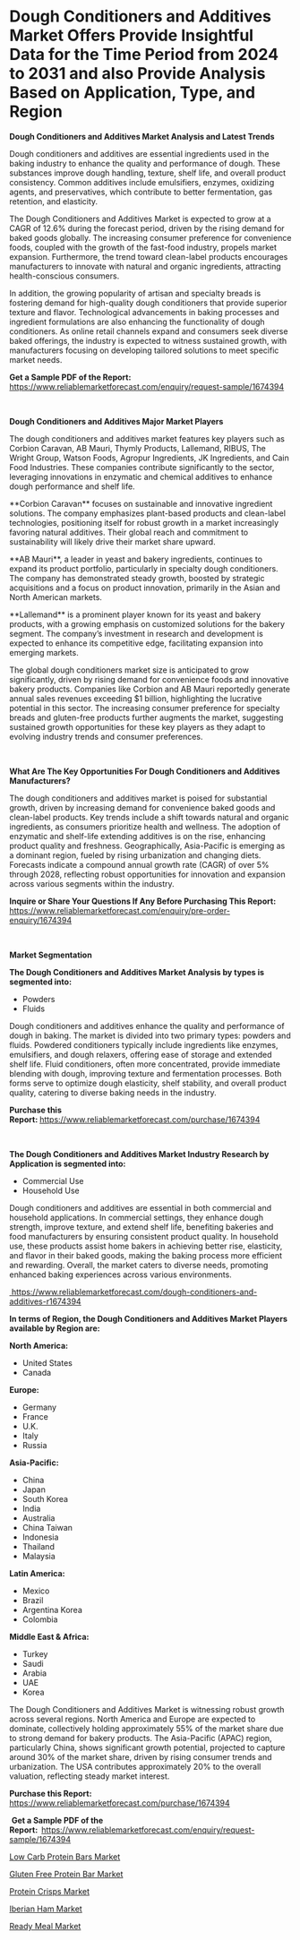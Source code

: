<p><h1>Dough Conditioners and Additives Market Offers Provide Insightful Data for the Time Period from 2024 to 2031 and also Provide Analysis Based on Application, Type, and Region</h1></p><p><strong>Dough Conditioners and Additives Market Analysis and Latest Trends</strong></p>
<p><p>Dough conditioners and additives are essential ingredients used in the baking industry to enhance the quality and performance of dough. These substances improve dough handling, texture, shelf life, and overall product consistency. Common additives include emulsifiers, enzymes, oxidizing agents, and preservatives, which contribute to better fermentation, gas retention, and elasticity.</p><p>The Dough Conditioners and Additives Market is expected to grow at a CAGR of 12.6% during the forecast period, driven by the rising demand for baked goods globally. The increasing consumer preference for convenience foods, coupled with the growth of the fast-food industry, propels market expansion. Furthermore, the trend toward clean-label products encourages manufacturers to innovate with natural and organic ingredients, attracting health-conscious consumers.</p><p>In addition, the growing popularity of artisan and specialty breads is fostering demand for high-quality dough conditioners that provide superior texture and flavor. Technological advancements in baking processes and ingredient formulations are also enhancing the functionality of dough conditioners. As online retail channels expand and consumers seek diverse baked offerings, the industry is expected to witness sustained growth, with manufacturers focusing on developing tailored solutions to meet specific market needs.</p></p>
<p><strong>Get a Sample PDF of the Report:&nbsp;</strong> <a href="https://www.reliablemarketforecast.com/enquiry/request-sample/1674394?utm_campaign=1771&utm_medium=2&utm_source=Github&utm_content=ia&utm_term=19102024&utm_id=dough-conditioners-and-additives">https://www.reliablemarketforecast.com/enquiry/request-sample/1674394</a></p>
<p>&nbsp;</p>
<p><strong>Dough Conditioners and Additives Major Market Players</strong></p>
<p><p>The dough conditioners and additives market features key players such as Corbion Caravan, AB Mauri, Thymly Products, Lallemand, RIBUS, The Wright Group, Watson Foods, Agropur Ingredients, JK Ingredients, and Cain Food Industries. These companies contribute significantly to the sector, leveraging innovations in enzymatic and chemical additives to enhance dough performance and shelf life.</p><p>**Corbion Caravan** focuses on sustainable and innovative ingredient solutions. The company emphasizes plant-based products and clean-label technologies, positioning itself for robust growth in a market increasingly favoring natural additives. Their global reach and commitment to sustainability will likely drive their market share upward.</p><p>**AB Mauri**, a leader in yeast and bakery ingredients, continues to expand its product portfolio, particularly in specialty dough conditioners. The company has demonstrated steady growth, boosted by strategic acquisitions and a focus on product innovation, primarily in the Asian and North American markets.</p><p>**Lallemand** is a prominent player known for its yeast and bakery products, with a growing emphasis on customized solutions for the bakery segment. The company’s investment in research and development is expected to enhance its competitive edge, facilitating expansion into emerging markets.</p><p>The global dough conditioners market size is anticipated to grow significantly, driven by rising demand for convenience foods and innovative bakery products. Companies like Corbion and AB Mauri reportedly generate annual sales revenues exceeding $1 billion, highlighting the lucrative potential in this sector. The increasing consumer preference for specialty breads and gluten-free products further augments the market, suggesting sustained growth opportunities for these key players as they adapt to evolving industry trends and consumer preferences.</p></p>
<p>&nbsp;</p>
<p><strong>What Are The Key Opportunities For Dough Conditioners and Additives Manufacturers?</strong></p>
<p><p>The dough conditioners and additives market is poised for substantial growth, driven by increasing demand for convenience baked goods and clean-label products. Key trends include a shift towards natural and organic ingredients, as consumers prioritize health and wellness. The adoption of enzymatic and shelf-life extending additives is on the rise, enhancing product quality and freshness. Geographically, Asia-Pacific is emerging as a dominant region, fueled by rising urbanization and changing diets. Forecasts indicate a compound annual growth rate (CAGR) of over 5% through 2028, reflecting robust opportunities for innovation and expansion across various segments within the industry.</p></p>
<p><strong>Inquire or Share Your Questions If Any Before Purchasing This Report:</strong> <a href="https://www.reliablemarketforecast.com/enquiry/pre-order-enquiry/1674394?utm_campaign=1771&utm_medium=2&utm_source=Github&utm_content=ia&utm_term=19102024&utm_id=dough-conditioners-and-additives">https://www.reliablemarketforecast.com/enquiry/pre-order-enquiry/1674394</a></p>
<p>&nbsp;</p>
<p><strong>Market Segmentation</strong></p>
<p><strong>The Dough Conditioners and Additives Market Analysis by types is segmented into:</strong></p>
<p><ul><li>Powders</li><li>Fluids</li></ul></p>
<p><p>Dough conditioners and additives enhance the quality and performance of dough in baking. The market is divided into two primary types: powders and fluids. Powdered conditioners typically include ingredients like enzymes, emulsifiers, and dough relaxers, offering ease of storage and extended shelf life. Fluid conditioners, often more concentrated, provide immediate blending with dough, improving texture and fermentation processes. Both forms serve to optimize dough elasticity, shelf stability, and overall product quality, catering to diverse baking needs in the industry.</p></p>
<p><strong>Purchase this Report:&nbsp;</strong><a href="https://www.reliablemarketforecast.com/purchase/1674394?utm_campaign=1771&utm_medium=2&utm_source=Github&utm_content=ia&utm_term=19102024&utm_id=dough-conditioners-and-additives">https://www.reliablemarketforecast.com/purchase/1674394</a></p>
<p>&nbsp;</p>
<p><strong>The Dough Conditioners and Additives Market Industry Research by Application is segmented into:</strong></p>
<p><ul><li>Commercial Use</li><li>Household Use</li></ul></p>
<p><p>Dough conditioners and additives are essential in both commercial and household applications. In commercial settings, they enhance dough strength, improve texture, and extend shelf life, benefiting bakeries and food manufacturers by ensuring consistent product quality. In household use, these products assist home bakers in achieving better rise, elasticity, and flavor in their baked goods, making the baking process more efficient and rewarding. Overall, the market caters to diverse needs, promoting enhanced baking experiences across various environments.</p></p>
<p><a href="https://www.reliablemarketforecast.com/dough-conditioners-and-additives-r1674394?utm_campaign=1771&utm_medium=2&utm_source=Github&utm_content=ia&utm_term=19102024&utm_id=dough-conditioners-and-additives">&nbsp;https://www.reliablemarketforecast.com/dough-conditioners-and-additives-r1674394</a></p>
<p><strong>In terms of Region, the Dough Conditioners and Additives Market Players available by Region are:</strong></p>
<p>
    <p> <strong> North America: </strong>
        <ul>
            <li>United States</li>
            <li>Canada</li>
        </ul>
        </p> 
    <p> <strong> Europe: </strong>
        <ul>
            <li>Germany</li>
            <li>France</li>
            <li>U.K.</li>
            <li>Italy</li>
            <li>Russia</li>
        </ul>
        </p> 
    <p> <strong> Asia-Pacific: </strong>
        <ul>
            <li>China</li>
            <li>Japan</li>
            <li>South Korea</li>
            <li>India</li>
            <li>Australia</li>
            <li>China Taiwan</li>
            <li>Indonesia</li>
            <li>Thailand</li>
            <li>Malaysia</li>
        </ul>
        </p> 
    <p> <strong> Latin America: </strong>
        <ul>
            <li>Mexico</li>
            <li>Brazil</li>
            <li>Argentina Korea</li>
            <li>Colombia</li>
        </ul>
        </p> 
    <p> <strong> Middle East & Africa: </strong>
        <ul>
            <li>Turkey</li>
            <li>Saudi</li>
            <li>Arabia</li>
            <li>UAE</li>
            <li>Korea</li>
        </ul>
    </p>
    </p>
<p><p>The Dough Conditioners and Additives Market is witnessing robust growth across several regions. North America and Europe are expected to dominate, collectively holding approximately 55% of the market share due to strong demand for bakery products. The Asia-Pacific (APAC) region, particularly China, shows significant growth potential, projected to capture around 30% of the market share, driven by rising consumer trends and urbanization. The USA contributes approximately 20% to the overall valuation, reflecting steady market interest.</p></p>
<p><strong>Purchase this Report: </strong><a href="https://www.reliablemarketforecast.com/purchase/1674394?utm_campaign=1771&utm_medium=2&utm_source=Github&utm_content=ia&utm_term=19102024&utm_id=dough-conditioners-and-additives">https://www.reliablemarketforecast.com/purchase/1674394</a></p>
<p>&nbsp;<strong>Get a Sample PDF of the Report:&nbsp;&nbsp;</strong><a href="https://www.reliablemarketforecast.com/enquiry/request-sample/1674394?utm_campaign=1771&utm_medium=2&utm_source=Github&utm_content=ia&utm_term=19102024&utm_id=dough-conditioners-and-additives">https://www.reliablemarketforecast.com/enquiry/request-sample/1674394</a></p>
<p><strong></strong></p>
<p><p><a href="https://www.linkedin.com/pulse/low-carb-protein-bars-market-overview-global-trends-future-w4vhe?utm_campaign=1771&utm_medium=2&utm_source=Github&utm_content=ia&utm_term=19102024&utm_id=dough-conditioners-and-additives">Low Carb Protein Bars Market</a></p><p><a href="https://www.linkedin.com/pulse/market-dynamics-future-trends-global-gluten-free-protein-asyhe?utm_campaign=1771&utm_medium=2&utm_source=Github&utm_content=ia&utm_term=19102024&utm_id=dough-conditioners-and-additives">Gluten Free Protein Bar Market</a></p><p><a href="https://www.linkedin.com/pulse/global-protein-crisps-market-trends-analysis-future-yjzfe?utm_campaign=1771&utm_medium=2&utm_source=Github&utm_content=ia&utm_term=19102024&utm_id=dough-conditioners-and-additives">Protein Crisps Market</a></p><p><a href="https://www.linkedin.com/pulse/market-leaders-laggards-global-iberian-ham-trends-forecast-i3sde?utm_campaign=1771&utm_medium=2&utm_source=Github&utm_content=ia&utm_term=19102024&utm_id=dough-conditioners-and-additives">Iberian Ham Market</a></p><p><a href="https://www.linkedin.com/pulse/ready-meal-market-global-trends-forecast-2024-2031-9jnze?utm_campaign=1771&utm_medium=2&utm_source=Github&utm_content=ia&utm_term=19102024&utm_id=dough-conditioners-and-additives">Ready Meal Market</a></p></p>